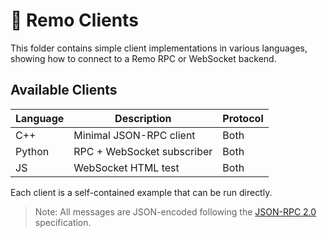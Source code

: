 # 📡 Remo Clients

This folder contains simple client implementations in various languages, showing how to connect to a Remo RPC or WebSocket backend.

## Available Clients

| Language | Description                | Protocol      |
|----------|----------------------------|---------------|
| C++      | Minimal JSON-RPC client    | Both          |
| Python   | RPC + WebSocket subscriber | Both          |
| JS       | WebSocket HTML test        | Both          |

Each client is a self-contained example that can be run directly.

> Note: All messages are JSON-encoded following the [JSON-RPC 2.0](https://www.jsonrpc.org/specification) specification.
